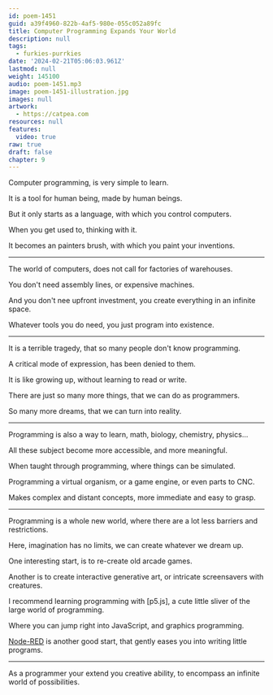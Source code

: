 ```yaml
---
id: poem-1451
guid: a39f4960-822b-4af5-980e-055c052a89fc
title: Computer Programming Expands Your World
description: null
tags:
  - furkies-purrkies
date: '2024-02-21T05:06:03.961Z'
lastmod: null
weight: 145100
audio: poem-1451.mp3
image: poem-1451-illustration.jpg
images: null
artwork:
  - https://catpea.com
resources: null
features:
  video: true
raw: true
draft: false
chapter: 9
---
```


Computer programming,
is very simple to learn.

It is a tool for human being,
made by human beings.

But it only starts as a language,
with which you control computers.

When you get used to,
thinking with it.

It becomes an painters brush,
with which you paint your inventions.

---

The world of computers,
does not call for factories of warehouses.

You don't need assembly lines,
or expensive machines.

And you don't nee upfront investment,
you create everything in an infinite space.

Whatever tools you do need,
you just program into existence.

---

It is a terrible tragedy,
that so many people don't know programming.

A critical mode of expression,
has been denied to them.

It is like growing up,
without learning to read or write.

There are just so many more things,
that we can do as programmers.

So many more dreams,
that we can turn into reality.

---

Programming is also a way to learn,
math, biology, chemistry, physics...

All these subject become more accessible,
and more meaningful.

When taught through programming,
where things can be simulated.

Programming a virtual organism,
or a game engine, or even parts to CNC.

Makes complex and distant concepts,
more immediate and easy to grasp.

---

Programming is a whole new world,
where there are a lot less barriers and restrictions.

Here, imagination has no limits,
we can create whatever we dream up.

One interesting start,
is to re-create old arcade games.

Another is to create interactive generative art,
or intricate screensavers with creatures.

I recommend learning programming with [p5.js],
a cute little sliver of the large world of programming.

Where you can jump right into JavaScript,
and graphics programming.

[Node-RED][2] is another good start,
that gently eases you into writing little programs.

---

As a programmer your extend you creative ability,
to encompass an infinite world of possibilities.

[1]: https://www.youtube.com/playlist?list=PLRqwX-V7Uu6Zy51Q-x9tMWIv9cueOFTFA
[2]: https://www.youtube.com/results?search_query=Node-RED+tutorial
